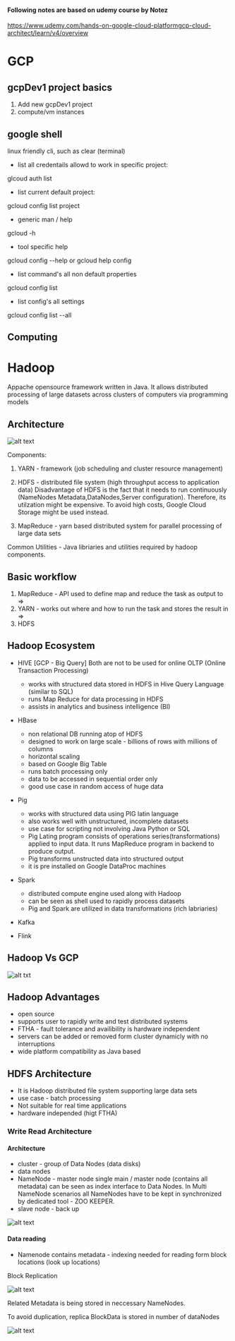 #### Following notes are based on udemy course by Notez
https://www.udemy.com/hands-on-google-cloud-platformgcp-cloud-architect/learn/v4/overview

# GCP 

##  gcpDev1 project basics

1. Add new  gcpDev1 project
2. compute/vm instances

## google shell

linux friendly cli, such as clear (terminal)

- list all credentails allowd to work in specific project:

glcoud auth list

- list current default project:

gcloud config list project

- generic man / help 

gcloud -h

- tool specific help 

gcloud config --help
or
gcloud help config

- list command's all non default properties

gcloud config list

- list config's all settings

gcloud config list --all

## Computing












# Hadoop

Appache opensource framework written in Java. It allows distributed processing of large datasets
across clusters of computers via programming models

## Architecture

![alt text](https://github.com/szczepanski/cloud-gcp/blob/master/media/architecture.png)

Components:

1. YARN - framework (job scheduling and cluster resource management)
2. HDFS - distributed file system (high throughput access to application data)
Disadvantage of HDFS is the fact that it needs to run continuously (NameNodes Metadata,DataNodes,Server configuration).
Therefore, its utilzation might be expensive. 
To avoid high costs, Google Cloud Storage might be used instead.

3. MapReduce -  yarn based distributed system for parallel processing of large data sets 

Common Utilities - Java libriaries and utilities required by hadoop components.

## Basic workflow

1. MapReduce - API used to define map and reduce the task as output to => 
2. YARN - works out where and how to run the task and stores the result in => 
3. HDFS

## Hadoop Ecosystem

- HIVE [GCP - Big Query]
Both are not to be used for online OLTP (Online Transaction Processing)
  - works with structured data stored in HDFS in Hive Query Language (similar to SQL)
  - runs Map Reduce for data processing in HDFS
  - assists in analytics and business intelligence (BI)

- HBase
  - non relational DB running atop of HDFS
  - designed to work on large scale - billions of rows with millions of columns
  - horizontal scaling
  - based on Google Big Table
  - runs batch processing only
  - data to be accessed in sequential order only 
  - good use case in random access of huge data
  
- Pig
  - works with structured data using PIG latin language
  - also works well with unstructured, incomplete datasets
  - use case for scripting not involving Java Python or SQL
  - Pig Lating program consists of operations series(transformations) applied to input data. 
  It runs MapReduce program in backend to produce output.
  - Pig transforms unstructed data into structured output
  - it is pre installed on Google DataProc machines
  

- Spark
  - distributed compute engine used along with Hadoop
  - can be seen as shell used to rapidly process datasets
  - Pig and Spark are utilized in data transformations (rich labriaries)
- Kafka
- Flink 

## Hadoop Vs GCP
![alt txt](https://github.com/szczepanski/cloud-gcp/blob/master/media/hadoopVSgcp.png)


## Hadoop Advantages

- open source
- supports user to rapidly write and test distributed systems
- FTHA - fault tolerance and availibility is hardware independent
- servers can be added or removed form cluster dynamicly with no interruptions
- wide platform compatibility as Java based

## HDFS Architecture

- It is Hadoop distributed file system supporting large data sets
- use case - batch processing
- Not suitable for real time applications 
- hardware independed (higt FTHA)

### Write Read Architecture 

#### Architecture

- cluster - group of Data Nodes (data disks)
- data nodes
- NameNode - master node single main / master node (contains all metadata) can be seen as index interface to Data Nodes.
In Multi NameNode scenarios all NameNodes have to be kept in synchronized by dedicated tool - ZOO KEEPER. 
- slave node - back up

![alt text](https://github.com/szczepanski/cloud-gcp/blob/master/media/hdfs%20arch.png)

#### Data reading 
- Namenode contains metadata - indexing needed for reading form block locations (look up locations)

Block Replication

![alt text](https://github.com/szczepanski/cloud-gcp/blob/master/media/block%20replication.png)

Related Metadata is being stored in neccessary NameNodes. 

To avoid duplication, replica BlockData is stored in number of dataNodes

![alt text](https://github.com/szczepanski/cloud-gcp/blob/master/media/replication.png)

















